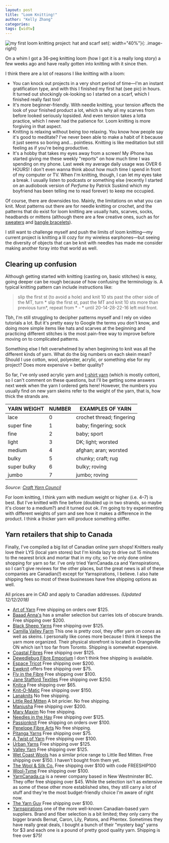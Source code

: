 ```yaml
---
layout: post
title: "Loom Knitting!"
author: "Kelly Zhang"
categories:
tags: [widtw]
---
```


![my first loom knitting project: hat and scarf set](/blog/images/loomknitscarfhat.jpg){: width="40%"}{: .image-right}

On a whim I got a 36-peg knitting loom (how I got it is a really long story) a few weeks ago and have really gotten into knitting with it since then.

I think there are a lot of reasons I like knitting with a loom:

* You can knock out projects in a very short period of time—I'm an instant gratification type, and with this I finished my first hat (see pic) in hours. It turned out shockingly ok-looking so I started on a scarf, which I finished really fast too!
* It's more beginner-friendly. With needle knitting, your tension affects the look of your finished product a lot, which is why all my scarves from before looked seriously lopsided. And even tension takes a lotta practice, which I never had the patience for. Loom knitting is more forgiving in that aspect.
* Knitting is relaxing without being *too* relaxing. You know how people say it's good to meditate? I've never been able to make a habit of it because it just seems so boring and... pointless. Knitting is like meditation but still feeling as if you're being productive.
* It's a hobby that takes my eyes away from a screen! My iPhone has started giving me these weekly "reports" on how much time I was spending on my phone. Last week my average daily usage was OVER 6 HOURS! I don't even wanna think about how much time I spend in front of my computer or TV. When I'm knitting, though, I can let my eyes take a break. I usually listen to podcasts or something else (recently I started on an audiobook version of *Perfume* by Patrick Suskind which my boyfriend has been telling me to read forever) to keep me occupied.

Of course, there are downsides too. Mainly, the limitations on what you can knit. Most patterns out there are for needle knitting or crochet, and the patterns that do exist for loom knitting are usually hats, scarves, socks, headbands or mittens (although there are a few creative ones, such as for [sweaters](https://www.youtube.com/watch?v=_BvD6Ji7fjk) and [bangle bracelets](https://www.ravelry.com/patterns/library/bangles-5)).

I still want to challenge myself and push the limits of loom knitting—my current project is knitting a lil cozy for my wireless earphones—but seeing the diversity of objects that can be knit with needles has made me consider making another foray into that world as well.

## Clearing up confusion

Although getting started with knitting (casting on, basic stitches) is easy, going deeper can be rough because of how confusing the terminology is. A typical knitting pattern can include instructions like:

> slip the first st (to avoid a hole) and knit 10 sts past the other side of the MT, turn * slip the first st, past the MT and knit 10 sts more than previous turn*, repeat from * - * until 20-14-28-22-16 left mid front.

Tbh, I'm still struggling to decipher patterns myself and I rely on video tutorials a lot. But it's pretty easy to Google the terms you don't know, and doing more simple items like hats and scarves at the beginning and practicing different stitches is the most pain-free way to improve before moving on to complicated patterns.

Something else I felt overwhelmed by when beginning to knit was all the different kinds of yarn. What do the big numbers on each skein mean? Should I use cotton, wool, polyester, acrylic, or something else for my project? Does more expensive = better quality?

So far, I've only used acrylic yarn and [t-shirt yarn](http://muslinandmerlot.blogspot.com/2015/10/knitting-loom-t-shirt-rug.html?m=1) (which is mostly cotton), so I can't comment on these questions, but I'll be getting some answers next week when the yarn I ordered gets here! However, the numbers you usually find on new yarn skeins refer to the weight of the yarn, that is, how thick the strands are.

| YARN WEIGHT | NUMBER | EXAMPLES OF YARN          |
|-------------|--------|---------------------------|
| lace        | 0      | crochet thread; fingering |
| super fine  | 1      | baby; fingering; sock     |
| fine        | 2      | baby; sport               |
| light       | 3      | DK; light; worsted        |
| medium      | 4      | afghan; aran; worsted     |
| bulky       | 5      | chunky; craft; rug        |
| super bulky | 6      | bulky; roving             |
| jumbo       | 7      | jumbo; roving             |

*Source: [Craft Yarn Council](https://www.craftyarncouncil.com/standards/yarn-weight-system)*

For loom knitting, I think yarn with medium weight or higher (i.e. 4–7) is best. But I've knitted with fine before (doubled up in two strands, so maybe it's closer to a medium?) and it turned out ok. I'm going to try experimenting with different weights of yarn and see how it makes a difference in the product. I think a thicker yarn will produce something stiffer.

## Yarn retailers that ship to Canada

Finally, I've compiled a big list of Canadian online yarn shops! Knitters really love their LYS (local yarn stores) but I'm kinda lazy to drive out 15 minutes to the nearest brick and mortar that in my city, so I've only done online shopping for yarn so far. I've only tried YarnCanada.ca and Yarnspirations, so I can't give reviews for the other places, but the great news is all of these companies are Canadian(!) except for Yarnspirations, I believe. I also hate shipping fees so most of these businesses have free shipping options as well.

All prices are in CAD and apply to Canadian addresses. *(Updated 12/12/2018)*

* [Art of Yarn](https://www.artofyarn.com/) Free shipping on orders over $125.
* [Baaad Anna's](https://www.baaadannas.store/) has a smaller selection but carries lots of obscure brands. Free shipping over $200.
* [Black Sheep Yarns](https://www.blacksheepyarns.ca/) Free shipping over $125.
* [Camilla Valley Farm](https://www.camillavalleyfarm.com/knit/knit.htm) This one is pretty cool, they offer yarn on *cones* as well as skeins. I personally like cones more because I think it keeps the yarn more organized. Their physical storefront is located in Orangeville ON which isn't too far from Toronto. Shipping is somewhat expensive.
* [Coastal Fibres](https://www.coastalfibres.com/) Free shipping over $125.
* [Dewedlebug Fibre Emporium](https://www.dewedlebug.ca/) I don't think free shipping is available.
* [Espace Tricot](http://www.espacetricot.com/) Free shipping over $200.
* [Eweknit](https://eweknit.co/) offers free shipping over $75.
* [Fly in the Fibre](https://www.flyinthefibre.ca/) Free shipping over $100.
* [Jane Stafford Textiles](https://janestaffordtextiles.com/) Free shipping over $250.
* [Knitca](https://www.knitca.com/) Free shipping over $65.
* [Knit-O-Matic](https://knitomatic.com/) Free shipping over $150.
* [Lanaknits](http://www.lanaknits.com/) No free shipping.
* [Little Red Mitten](https://littleredmitten.com/) A bit pricier. No free shipping.
* [Manjusha](https://www.manjusha.ca/) Free shipping over $200.
* [Mary Maxim](https://www.marymaxim.ca/) No free shipping.
* [Needles in the Hay](https://needlesinthehay.ca/) Free shipping over $125.
* [Passionknit](https://passionknit.ca) Free shipping on orders over $100.
* [Penelope Fibre Arts](https://www.penelopefibrearts.com/) No free shipping.
* [Pitanga Yarns](https://pitangayarns.com) Free shipping over $75.
* [A Twist of Yarn](http://atwistofyarn.com/) Free shipping over $100.
* [Urban Yarns](http://www.urbanyarns.com/) Free shipping over $125.
* [Valley Yarn](http://valleyyarn.com/) Free shipping over $125.
* [Wet Coast Wools](https://wetcoastwools.com/) has a similar price range to Little Red Mitten. Free shipping over $150. I haven't bought from them yet.
* [The Wool & Silk Co.](https://www.woolandsilkcoshop.com/) Free shipping over $100 with code FREESHIP100
* [Wool-Tyme](https://www.wool-tyme.com/) Free shipping over $100.
* [YarnCanada.ca](https://www.yarncanada.ca/) is a newer company based in New Westminster BC. They offer free shipping over $45. While the selection isn't as extensive as some of these other more established sites, they still carry a lot of stuff and they're the most budget-friendly choice I'm aware of right now.
* [The Yarn Guy](https://theyarnguy.com/) Free shipping over $100.
* [Yarnspirations](https://www.yarnspirations.com/ca-en/) one of the more well-known Canadian-based yarn suppliers. Brand and fiber selection is a bit limited; they only carry the bigger brands Bernat, Caron, Lily, Patons, and Phentex. Sometimes they have really great deals, I bought a bunch of their "mystery bag" yarns for $3 and each one is a pound of pretty good quality yarn. Shipping is free over $75!
